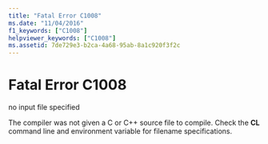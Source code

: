 ```yaml
---
title: "Fatal Error C1008"
ms.date: "11/04/2016"
f1_keywords: ["C1008"]
helpviewer_keywords: ["C1008"]
ms.assetid: 7de729e3-b2ca-4a68-95ab-8a1c920f3f2c
---
```

# Fatal Error C1008

no input file specified

The compiler was not given a C or C++ source file to compile. Check the **CL** command line and environment variable for filename specifications.
